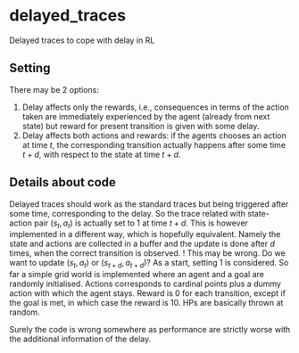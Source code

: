 # delayed_traces
Delayed traces to cope with delay in RL


## Setting

There may be 2 options:
  1. Delay affects only the rewards, i.e., consequences in terms of the action taken are immediately experienced by the agent (already from next state) but reward for present transition is given with some delay.
  2. Delay affects both actions and rewards: if the agents chooses an action at time $t$, the corresponding transition actually happens after some time $t+d$, with respect to the state at time $t+d$.


## Details about code

Delayed traces should work as the standard traces but being triggered after some time, corresponding to the delay. So the trace related with state-action pair $(s_t, a_t)$ is actually set to 1 at time $t+d$. This is however implemented in a different way, which is hopefully equivalent. Namely the state and actions are collected in a buffer and the update is done after $d$ times, when the correct transition is observed.
! This may be wrong. Do we want to update $(s_t, a_t)$ or $(s_{t+d}, a_{t+d})$?
As a start, setting 1 is considered.
So far a simple grid world is implemented where an agent and a goal are randomly initialised. Actions corresponds to cardinal points plus a dummy action with which the agent stays. Reward is 0 for each transition, except if the goal is met, in which case the reward is 10.
HPs are basically thrown at random.

Surely the code is wrong somewhere as performance are strictly worse with the additional information of the delay.
